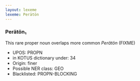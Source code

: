 ```yaml
---
layout: lexeme
lexeme: Perätön
---
```


###  Perätön₁

This rare proper noun overlaps more common *Perätön* (FIXME)
* UPOS:  PROPN
* in KOTUS dictionary under:  34
* Origin:  finer
* Possible NER class:  GEO
* Blacklisted:  PROPN-BLOCKING

